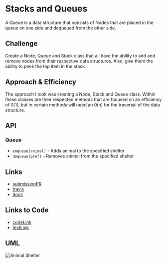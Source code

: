 # Stacks and Queues
A Queue is a data structure that consists of Nodes that are placed in the queue on one side and dequeued from the other side.

## Challenge
Create a Node, Queue and Stack class that all have the ability to add and remove nodes from their respective data structures. Also, give them the ability to peek the top item in the stack.

## Approach & Efficiency
The approach I took was creating a Node, Stack and Queue class. Within these classes are their respected methods that are focused on an efficiency of 0(1), but in certain methods will need an 0(n) for the traversal of the data structure.

## API
### Queue
* `enqueue(animal)` - Adds animal to the specified shelter
* `dequeue(pref)` - Removes animal from the specified shelter

## Links
* [submissionPR](https://github.com/trevorthompson-401-advanced-javascript/data-structures-and-algorithms/pull/18)
* [travis](https://travis-ci.com/trevorthompson-401-advanced-javascript/data-structures-and-algorithms/builds/145486301)
* [docs](/docs)

## Links to Code
* [codeLink](fifo-animal-shelter.js)
* [testLink](__tests__/fifo-animal-shelter.test.js)

## UML
![Animal Shelter]()
